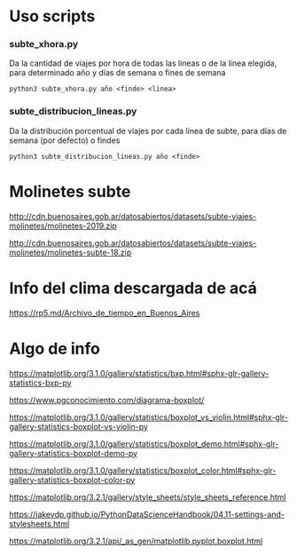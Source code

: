 # Uso scripts

### subte_xhora.py

  Da la cantidad de viajes por hora de todas las líneas o de la línea elegida, para determinado año y días de semana o fines de semana

``python3 subte_xhora.py año <finde> <linea>``

### subte_distribucion_lineas.py

  Da la distribución porcentual de viajes por cada línea de subte, para días de semana (por defecto) o findes
  
``python3 subte_distribucion_lineas.py año <finde>``
  
# Molinetes subte

http://cdn.buenosaires.gob.ar/datosabiertos/datasets/subte-viajes-molinetes/molinetes-2019.zip

http://cdn.buenosaires.gob.ar/datosabiertos/datasets/subte-viajes-molinetes/molinetes-subte-18.zip

# Info del clima descargada de acá

https://rp5.md/Archivo_de_tiempo_en_Buenos_Aires

# Algo de info

https://matplotlib.org/3.1.0/gallery/statistics/bxp.html#sphx-glr-gallery-statistics-bxp-py

https://www.pgconocimiento.com/diagrama-boxplot/

https://matplotlib.org/3.1.0/gallery/statistics/boxplot_vs_violin.html#sphx-glr-gallery-statistics-boxplot-vs-violin-py

https://matplotlib.org/3.1.0/gallery/statistics/boxplot_demo.html#sphx-glr-gallery-statistics-boxplot-demo-py

https://matplotlib.org/3.1.0/gallery/statistics/boxplot_color.html#sphx-glr-gallery-statistics-boxplot-color-py

https://matplotlib.org/3.2.1/gallery/style_sheets/style_sheets_reference.html

https://jakevdp.github.io/PythonDataScienceHandbook/04.11-settings-and-stylesheets.html

https://matplotlib.org/3.2.1/api/_as_gen/matplotlib.pyplot.boxplot.html
